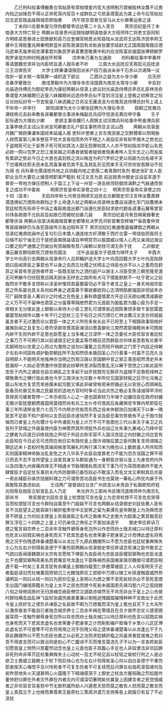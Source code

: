 <!-- { "loadSidebar": true } -->
　　乙巳刑科给事傅櫆奏佥驾帖原有常规增差内官大违明制万燝被殴林汝翥不过畏内珰之凶锋恐不得以正命死耳内官百十成群执之亏损圣德莫此为甚上命今后驾帖如旧文武官按品级舆骑否即指奏
　　丙午禁京营冒兑官马从太仆卿黄运泰之请
　　丁未四川总督朱燮元俘伪都督李远达等二十五人至京
　　熹宗旧纪是月丁未恤录大方阵亡将士  两朝从信录贵州巡按陆献明请恤录大方班师阵亡将吏文臣同知方明栋梁思泰进士田景猷知县万应奎捕官杨思炎知县陆从龙武将王达陈济民李邦王建中王得胜董兆舜秦明屏蓝补衮陈我谋田有龙耿良张要宗延龄尤正国周国用聂应德马武单天胤李绍忠谭事君刘象民罗承富曹思敬黄中和刘应龙陈富俞报国张俸杨鲸罗袍罗承宠刘仲时杨通张怀邦等
　　戊申朱万春为左通政
　　刑科都给事中李春烨等请罢魏忠贤并治内臣矫旨逮人擅杀者不听
　　江南大水巡抚应天周启元巡抚浙江王洽俱告灾
　　大学士顾秉谦请按田派米户田万亩派籴米千石余以次递降一议改折一留关税一准赎罪一减织造下部议
　　乙酉孙之益为太仆寺少卿
　　应天府丞桑学夔致仕
　　庚戌萧毅中为大理寺寺丞涂国鼎为南京太常寺少卿
　　辛亥封光庙选侍傅氏为懿妃李氏为康妃两朝从信录上欲议封光庙选侍傅氏李氏礼臣林尧俞奏谓皇大妹婚期已近皇八妹婚期尚远选侍李氏似不宜封况当皇上登极之初移宫之际议论纷纭封号一节宜俟皇八妹选婚之日另议无庸汲汲为也惟具选侍傅氏封号上请上不听命一并举行
　　欧阳调律为太仆少卿张廷栱为大理右寺丞
　　叙蓟辽抚夷功满桂杨元吉赵率教各进署都督佥事进朱梅副总兵阎守信游击黄应申守备
　　壬子彭际遇为大理右少卿
　　吏部主事徐爌行人周锵主试河南兵科给事中熊奋渭兵部主事李继贞主试山东尚宝司卿姜志礼户部主事熊师旦主试山西
　　两朝从信录是月魏广微顾秉谦朱国祯朱延禧入阁  吏科许誉卿上言东南浙直之交群猾辈以恫喝胁人财而富家儿率多憨狂不检大言易信而务外不根之人易投实非有斩竿揭木之势也比于盗贼死可比于妄男子死可死如其法人固无怨罪如其人人亦不惊如指龙华蛇山名色必欲一网以包罗之恐江淮吴越之间愚者骇智者疑弱者惴勇者哗人无乐生之心而岌岌有累卵之势此今日之大患也盖刻核之流以株连为利穴罗织之吏以钩距为功名嗟乎天下岂堪再扰耶夫民未乱而喜事者恐其不乱及其乱形见而束手无可奈何安若静治不扰为得  也  兵科章允儒请核外地之兵饷裁内地之恩荫二者真救时急剂  御史张矿言人臣职业当尽大要在止燥竞明职掌严甄别  杖汪文言为民  前巡按贵州御史议设监军道于普安一带地方弹压控制人于盘江上下设一州官一游击统领防御庶滇黔之气脉通而恢复之成功不中委矣
　　明熹宗哲皇帝实录卷之四十三
　明熹宗哲皇帝实录卷之四十四（梁本）
　　天启四年秋七月癸丑朔顺天巡抚右佥都御史邓汉言林汝翥畏罪潜逸惧如万燝陨命群珰之手上命逮入杖之两朝从信录林汝翥自诣遵化军门狱翥惧未受廷杖而先殒命于中涓之毒殴故逸出都门诣遵化抚臣狱求欲代题各道潘云翼等堂官孙玮各疏救不允执前旨如故已而被杖创甚几毙
　　熹宗旧纪是月癸丑朔蔺酋奢史都等伏诛  两朝从信录决蔺酋贼首奢史都等处决罗亮洪斩首奢崇辉锉尸枭首鲁仲贤等首级锉碎仍与各犯首级传示各边昭布天下  熹宗旧纪红夷通倭逼福建御之两朝从信录红夷虏扰闽中近复勾引日本倭人通连地方奸滑敢于西疗古雷一带烧劫而我将士玩缩不前宁谧无日于是抚臣南居益请旨申明赏罚以振国威以惕人心而又亲阔边海议口要之防严通倭之罚阑出有禁越贩有禁八闽赖以安枕可谓无忝于抚
　　乙卯御史潘云翼言群珰欧死万燝有伤国法
　　戊午追谥皇次子慈熷为悼怀太子
　　辛酉大学士叶向高引去两朝从信录命行人吕邦翰护送大学士叶向高回籍大学士叶向高陛辞疏曰臣闻荩臣之事君也不以身之去而忘社稷之忧明主之待臣也亦不以人之愚而忽葑菲之采昔有至逆旅者怀其一饭既去犹为之洒扫庭户以谢主人况臣受恩三朝至隆至渥无可养酬今归伏田里远隔天颜永无杼忠之路所有犬马下情能默默不一吐于君父之前哉然亦不敢多言烦称以渎圣听惟将其最要最切必不容于者言之皇上一身天地祖宗臣民之所系属也其关系何如养身之道莫善于寡欲寡欲则心志清明筋骸强固非但延年亦可广嗣故昔圣人著训少之时戒之在色皇上春秋鼎盛情窦方开迩日天颜似微清减寡欲之义万不可不留神也君臣之分虽尊卑隔绝然君为元首臣为股肱君为腹心臣为手足一体相关无分彼此皇上御极以来待大小臣工恩礼可谓厚矣近因陈奏烦多致干圣怒雷霆屡震驾帖频传以数十年不行之廷杖三见于旬日之间万燝已亡林汝翥汪文言亦将就毙虽言者不无过激而论以君臣一体之大义所伤多矣长此不已将至上下相猜政事阻格奸雄夷狄闻之且复生心昔符坚欲攻晋其臣谏沮曰晋虽僻处江南然君臣辑睦尚未可图故内衅不生则外衅不足患也臣愿皇上当多难之日深怀一体之念委任大臣优容言者廷杖之事万万不可再行其以前谴谪王纪文震孟等尽赐召还而群臣亦仰体圣意若有论奏平实婉明勿以忠爱之心而过为激昂之说勿以藩篱之见而轻开祸衅之门至于内廷近侍朝夕左右中间固有调护勤劳朝廷所不及知然但未挽回圣心力行善事一时虽不见亮久当自明即人不能明天地鬼神亦当明之历观汉唐以至国朝中官之邪正善恶昭然清史并未尝漏却一人如必至愤激作快意彼此纷拏终至决裂而愈乱无以解于悠悠之口矣此臣所忠告于内外之诸臣也自古祸乱之生多起于凶岁民既穷无聊非为盗贼不足救死绿林之啸聚黄巾之横行皆此类也今岁江南洪水为灾数十年所仅见国家财赋之区尽化冯夷之窟山东地方复苦荒旱疮痍未起沟壑又填此非破常格劳来拊循必无以安民心而弭祸乱臣备员纶扉见东南之民最苦织造地方官时时争论当此灾伤之极必复陈请诚得早沛纶音择其可缓者暂停一二年亦收拾人心之一道也国家财力半竭于边疆往臣在政府封疆无儆计臣犹蹙额攒眉国用莫措然尚有兵工太仆寺可借其后各藏俱空专靠内帑即臣在事三年所请帑金至六七百万今内帑亦穷矣而东西之役未休额饷日加竭天下以奉一隅犹苦不足臣不知户部何以支吾廷臣亦遂恬然不复谈及臣恐事穷势极有不止于脱巾鼓噪而已者皇上为社稷计与中外诸臣为皇上计万不可不急图也三代以来天子亲卫之兵皆列于禁城之外唐虽使内臣为神策然其所领犹外兵也自辽左失事九重戒心乃择中官之健者为兵逐日训练铳炮之声彻于外廷古称军容不入国况宫廷之内肘腋之间岂宜有此臣知在今日必无可虑而在他日实有隐忧皇上既许谒陵后罢之臣何敢复言但谒陵之期远近未卜宜权时免其操阅候圣驾展礼时再行演习未为晚也以上数款虽人所共知而实则国家精神命脉治乱安危之大几毕系于此臣自度衰老力不能为恐负误国之罪不得已而去不忍不言所望皇上自爱其身又与群臣通为一身群臣亦皆以皇上为身宫府内外以及四海九州疾痛疴痒无不相通关节脉理随处周流天下事乃可为耳西南酋终不能大肆督臣才自足仗东事则关内外防御俱已备饬奴必不敢深入而毛文龙又牵制其后亦是一奇此辅臣孙承宗拮据料理之力可谓劳苦功高臣书生也莫效一筹私心所忧内甚于外故敢陈其愚虑如此
　　壬戌两广提督胡应台言广州民变以未贵由于私贩欧知府程光阳辱及按臣立斩首乱五人乃定
　　朱光祚为工部尚书总理河道南师仲为南京礼部尚书
　　癸亥御史刘廷佐言皇上杖燝犹可言也皇上为忠贤杖燝不可言也忠贤得旨而杖燝犹可言也今群珰自寓至午门殴毙不可言也两朝从信录御史刘廷佐奏人臣有言不当犹望主之能容故引裾折槛季世中主犹宥之留为美谭先皇帝期皇上为尧舜而忠贤不顾皇上为何如主使皇上有毙直臣之名传之裔夷书之史册大为懿美之累其极恶巨罪又浮在二十四款之上皇上可仍亲信之倚任之不亟加诛逐乎
　　御史李应昇诉万燝之冤言祖宗养士二百余年言触忤褫辱身死岂所以作忠而劝士哉夫缄口以待迁厚利也危言以招戮实祸也身死而天下悲其忠虚名也舍荣妻子肥身家之计而博此虚名将焉用之况乎伤残遗体备诸楚毒以从龙比于九原此魏徵所以不愿为忠臣也廷杖重典殊失士心为左右计则得矣圣德宁不重伤耶两朝从信录御史李应昇请念死谏之臣作敢言之气疏曰臣闻唐魏徵对太宗有言愿陛下俾臣为良臣毋为忠臣良臣稷契皋陶也忠臣龙逢比干也稷契皋陶荷美名而君罹显号龙逢比干婴殊祸而丧国夷家唐宗魏徵可谓君臣相遇千载一时矣三复其言犹有余痛皇上御极四载宽仁恭惠覃被臣工人人仰圣明天子近者盈庭请剑凭社难薰孤愤销沉三光黯蚀原任工部郎中万燝以陵工补牍遂触震威然恭诵明旨一则曰从轻一则曰为民仰见皇上圣明以为燝之罪不至死矣杖亦必不至死意燝生出国门编氓原籍长为皇上太平之民也而燝今死矣未报国恩先填沟壑六尺之孤绕膝八旬之母倚闾旅衬无归游魂恋阙臣僚饮泣道路咨嗟然无不共亮非出于皇上之心也彼时群珰横击血乱神飞监杖张威伤痕甚重兼以倒拖逆拽蹴踏摧残种种不支故出于此而令皇上损好生之德负杀谏臣之名臣故不暇为万燝冤而深为皇上冤也且天下士大夫所以激昂奋发不能自已者独念祖宗养士二百余年祸在萧墙且在旦夕故怀忠仗义感恩图报耳而一言触忤褫辱身死岂所以存忠而劝士哉夫缄口以待迁厚利也危言以招戮实祸也身死而天下悲其忠虚名也舍荣妻子肥身家之计而削影编户取侮于乡里小儿区区博此虚名饥不可食寒不可衣将焉用之况乎伤残父母之遗体备诸楚毒以从龙逢比干于九原此魏徵所以不愿为忠臣也悬之以必死之法而求批鳞折槛之风虽贤者犹或难之若曰吾不用直言而可以致治则是剖心不亡腹诽不灭而惟言莫违孔子不以为一言丧邦矣臣切愿我皇上恻然兴思瞿然动念也皇上元首也臣子其腹心手足也人非奴隶法非讯囚罪非死刑命非草芥廷杖重典殊失士心动杖一百尤不经见且以杖轻之故杖行刑之人是必欲卫士畏威立毙朝士于杖下而后快心也为左右计则得矣圣心何以自白圣德宁不重伤耶直俟天心悔悟平旦兴怜死者不可复生伤者不可复续而后问罪左右恤死录孤嗟何及矣昨禁地失火天谴甚明心火蕴隆于下精祲感荡于上御史之杖血方腥祝融之烈焰旋作董仲舒曰罪在外者灾外罪在内者灾内可谓深切著明矣伏冀皇上因建言者之死觉借威者之非优容言官喜怒中节无致积威所劫人兴遁思天怒而莫之敢告人怒而莫之敢言而皇上真孤立于上也继而黄尊素王振奇杜三策周洪谟万言扬等各上疏报已有旨了不必渎扰
